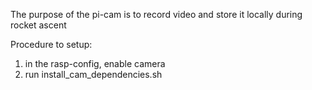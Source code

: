 The purpose of the pi-cam is to record video and store it locally during rocket ascent

Procedure to setup:
1. in the rasp-config, enable camera
2. run install_cam_dependencies.sh